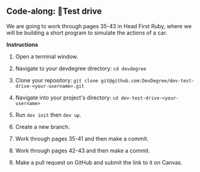 ## Code-along: 🚗Test drive

We are going to work through pages 35-43 in Head First Ruby, where we will be building a short program to simulate the actions of a car.

**Instructions**

1. Open a terminal window.
1. Navigate to your devdegree directory:
`cd devdegree`

1. Clone your repository:
`git clone git@github.com:DevDegree/dev-test-drive-<your-username>.git`

1. Navigate into your project's directory:
`cd dev-test-drive-<your-username>`

1. Run `dev init` then `dev up`.

1. Create a new branch.

1. Work through pages 35-41 and then make a commit.

1. Work through pages 42-43 and then make a commit.

1. Make a pull request on GitHub and submit the link to it on Canvas.
